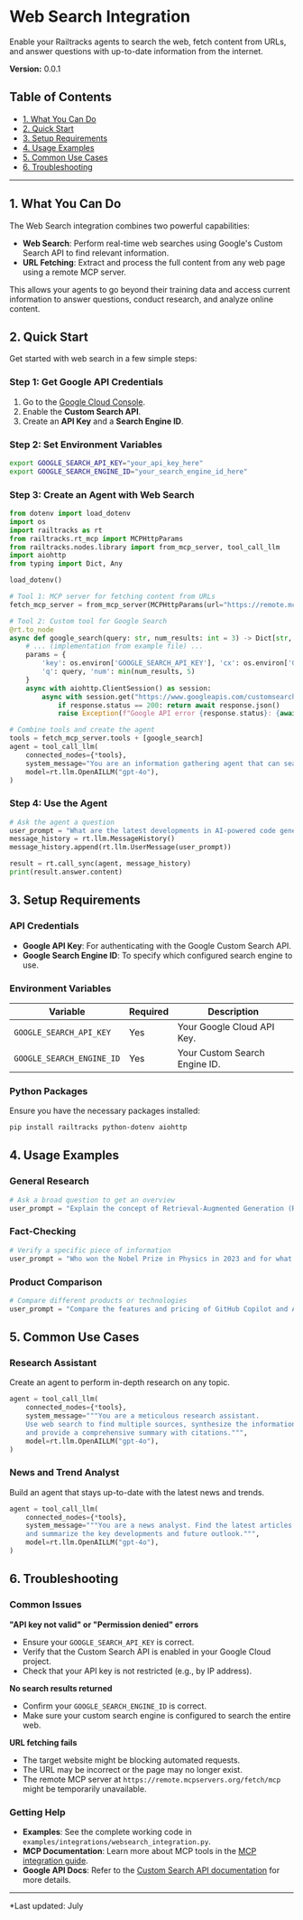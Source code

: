 # Web Search Integration

Enable your Railtracks agents to search the web, fetch content from URLs, and answer questions with up-to-date information from the internet.

**Version:** 0.0.1

## Table of Contents

- [1. What You Can Do](#1-what-you-can-do)
- [2. Quick Start](#2-quick-start)
- [3. Setup Requirements](#3-setup-requirements)
- [4. Usage Examples](#4-usage-examples)
- [5. Common Use Cases](#5-common-use-cases)
- [6. Troubleshooting](#6-troubleshooting)

---

## 1. What You Can Do

The Web Search integration combines two powerful capabilities:

- **Web Search**: Perform real-time web searches using Google's Custom Search API to find relevant information.
- **URL Fetching**: Extract and process the full content from any web page using a remote MCP server.

This allows your agents to go beyond their training data and access current information to answer questions, conduct research, and analyze online content.

## 2. Quick Start

Get started with web search in a few simple steps:

### Step 1: Get Google API Credentials

1. Go to the [Google Cloud Console](https://console.cloud.google.com/apis/api/customsearch.googleapis.com/).
2. Enable the **Custom Search API**.
3. Create an **API Key** and a **Search Engine ID**.

### Step 2: Set Environment Variables

```bash
export GOOGLE_SEARCH_API_KEY="your_api_key_here"
export GOOGLE_SEARCH_ENGINE_ID="your_search_engine_id_here"
```

### Step 3: Create an Agent with Web Search

```python
from dotenv import load_dotenv
import os
import railtracks as rt
from railtracks.rt_mcp import MCPHttpParams
from railtracks.nodes.library import from_mcp_server, tool_call_llm
import aiohttp
from typing import Dict, Any

load_dotenv()

# Tool 1: MCP server for fetching content from URLs
fetch_mcp_server = from_mcp_server(MCPHttpParams(url="https://remote.mcpservers.org/fetch/mcp"))

# Tool 2: Custom tool for Google Search
@rt.to_node
async def google_search(query: str, num_results: int = 3) -> Dict[str, Any]:
    # ... (implementation from example file) ...
    params = {
        'key': os.environ['GOOGLE_SEARCH_API_KEY'], 'cx': os.environ['GOOGLE_SEARCH_ENGINE_ID'],
        'q': query, 'num': min(num_results, 5)
    }
    async with aiohttp.ClientSession() as session:
        async with session.get("https://www.googleapis.com/customsearch/v1", params=params) as response:
            if response.status == 200: return await response.json()
            raise Exception(f"Google API error {response.status}: {await response.text()}")

# Combine tools and create the agent
tools = fetch_mcp_server.tools + [google_search]
agent = tool_call_llm(
    connected_nodes={*tools},
    system_message="You are an information gathering agent that can search the web and read URLs.",
    model=rt.llm.OpenAILLM("gpt-4o"),
)
```

### Step 4: Use the Agent

```python
# Ask the agent a question
user_prompt = "What are the latest developments in AI-powered code generation?"
message_history = rt.llm.MessageHistory()
message_history.append(rt.llm.UserMessage(user_prompt))

result = rt.call_sync(agent, message_history)
print(result.answer.content)
```

## 3. Setup Requirements

### API Credentials

- **Google API Key**: For authenticating with the Google Custom Search API.
- **Google Search Engine ID**: To specify which configured search engine to use.

### Environment Variables

| Variable | Required | Description |
|---------------------------|----------|---------------------------------|
| `GOOGLE_SEARCH_API_KEY` | Yes | Your Google Cloud API Key. |
| `GOOGLE_SEARCH_ENGINE_ID` | Yes | Your Custom Search Engine ID. |

### Python Packages

Ensure you have the necessary packages installed:
```bash
pip install railtracks python-dotenv aiohttp
```

## 4. Usage Examples

### General Research

```python
# Ask a broad question to get an overview
user_prompt = "Explain the concept of Retrieval-Augmented Generation (RAG) and its benefits."
```

### Fact-Checking

```python
# Verify a specific piece of information
user_prompt = "Who won the Nobel Prize in Physics in 2023 and for what discovery?"
```

### Product Comparison

```python
# Compare different products or technologies
user_prompt = "Compare the features and pricing of GitHub Copilot and Amazon CodeWhisperer."
```

## 5. Common Use Cases

### Research Assistant

Create an agent to perform in-depth research on any topic.

```python
agent = tool_call_llm(
    connected_nodes={*tools},
    system_message="""You are a meticulous research assistant. 
    Use web search to find multiple sources, synthesize the information, 
    and provide a comprehensive summary with citations.""",
    model=rt.llm.OpenAILLM("gpt-4o"),
)
```

### News and Trend Analyst

Build an agent that stays up-to-date with the latest news and trends.

```python
agent = tool_call_llm(
    connected_nodes={*tools},
    system_message="""You are a news analyst. Find the latest articles and reports on a given topic 
    and summarize the key developments and future outlook.""",
    model=rt.llm.OpenAILLM("gpt-4o"),
)
```

## 6. Troubleshooting

### Common Issues

**"API key not valid" or "Permission denied" errors**
- Ensure your `GOOGLE_SEARCH_API_KEY` is correct.
- Verify that the Custom Search API is enabled in your Google Cloud project.
- Check that your API key is not restricted (e.g., by IP address).

**No search results returned**
- Confirm your `GOOGLE_SEARCH_ENGINE_ID` is correct.
- Make sure your custom search engine is configured to search the entire web.

**URL fetching fails**
- The target website might be blocking automated requests.
- The URL may be incorrect or the page may no longer exist.
- The remote MCP server at `https://remote.mcpservers.org/fetch/mcp` might be temporarily unavailable.

### Getting Help

- **Examples**: See the complete working code in `examples/integrations/websearch_integration.py`.
- **MCP Documentation**: Learn more about MCP tools in the [MCP integration guide](../mcp/index.md).
- **Google API Docs**: Refer to the [Custom Search API documentation](https://developers.google.com/custom-search/v1/overview) for more details.

---

*Last updated: July